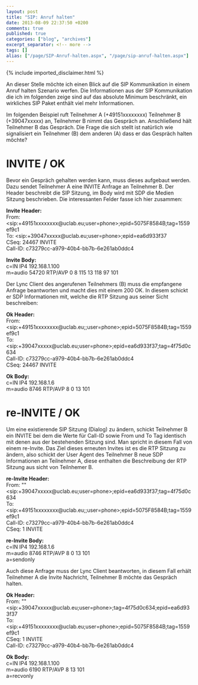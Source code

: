 ```yaml
---
layout: post
title: "SIP: Anruf halten"
date: 2013-08-09 22:37:50 +0200
comments: true
published: true
categories: ["blog", "archives"]
excerpt_separator: <!-- more -->
tags: []
alias: ["/page/SIP-Anruf-halten.aspx", "/page/sip-anruf-halten.aspx"]
---
```

<!-- more -->
{% include imported_disclaimer.html %}
<p>An dieser Stelle möchte ich einen Blick auf die SIP Kommunikation in einem Anruf halten Szenario werfen. Die Informationen aus der SIP Kommunikation die ich im folgenden zeige sind auf das absolute Minimum beschränkt, ein wirkliches SIP Paket enthält viel mehr Informationen. </p>  <p>Im folgenden Beispiel ruft Teilnehmer A (+49151xxxxxxxx) Teilnehmer B (+39047xxxxx) an, Teilnehmer B nimmt das Gespräch an. Anschließend hält Teilnehmer B das Gespräch. Die Frage die sich stellt ist natürlich wie signalisiert ein Teilnehmer (B) dem anderen (A) dass er das Gespräch halten möchte?</p>  <h1>INVITE / OK</h1>  <p>Bevor ein Gespräch gehalten werden kann, muss dieses aufgebaut werden. Dazu sendet Teilnehmer A eine INVITE Anfrage an Teilnehmer B. Der Header beschreibt die SIP Sitzung, im Body wird mit SDP die Medien Sitzung beschrieben. Die interessanten Felder fasse ich hier zusammen:</p>  <p><strong>Invite Header:      <br /></strong>From: &lt;sip:+49151xxxxxxxx@uclab.eu;user=phone&gt;;epid=5075F8584B;tag=1559ef9c1     <br />To: &lt;sip:+39047xxxxx@uclab.eu;user=phone&gt;;epid=ea6d933f37     <br />CSeq: 24467 INVITE     <br />Call-ID: c73279cc-a979-40b4-bb7b-6e261ab0ddc4</p>  <p><strong>Invite Body:      <br /></strong>c=IN IP4 192.168.1.100     <br />m=audio 54720 RTP/AVP 0 8 115 13 118 97 101</p>  <p>Der Lync Client des angerufenen Teilnehmers (B) muss die empfangene Anfrage beantworten und macht dies mit einem 200 OK. In diesem schickt er SDP Informationen mit, welche die RTP Sitzung aus seiner Sicht beschreiben:</p>  <p><strong>Ok Header:      <br /></strong>From: &lt;sip:+49151xxxxxxxx@uclab.eu;;user=phone&gt;;epid=5075F8584B;tag=1559ef9c1     <br />To: &lt;sip:+39047xxxxx@uclab.eu;user=phone&gt;;epid=ea6d933f37;tag=4f75d0c634     <br />Call-ID: c73279cc-a979-40b4-bb7b-6e261ab0ddc4     <br />CSeq: 24467 INVITE</p>  <p><strong>Ok Body:      <br /></strong>c=IN IP4 192.168.1.6     <br />m=audio 8746 RTP/AVP 8 0 13 101</p>  <h1>re-INVITE / OK</h1>  <p>Um eine existierende SIP Sitzung (Dialog) zu ändern, schickt Teilnehmer B ein INVITE bei dem die Werte für Call-ID sowie From und To Tag identisch mit denen aus der bestehenden Sitzung sind. Man spricht in diesem Fall von einem re-Invite. Das Ziel dieses erneuten Invites ist es die RTP Sitzung zu ändern, also schickt der User Agent des Teilnehmer B neue SDP Informationen an Teilnehmer A, diese enthalten die Beschreibung der RTP Sitzung aus sicht von Teilnhemer B.</p>  <p><strong>re-Invite Header:</strong>     <br />From: &quot;&quot; &lt;sip:+39047xxxxx@uclab.eu;user=phone&gt;;epid=ea6d933f37;tag=4f75d0c634     <br />To: &lt;sip:+49151xxxxxxxx@uclab.eu;;user=phone&gt;;epid=5075F8584B;tag=1559ef9c1     <br />Call-ID: c73279cc-a979-40b4-bb7b-6e261ab0ddc4     <br />CSeq: 1 INVITE</p>  <p><strong>re-Invite Body:      <br /></strong>c=IN IP4 192.168.1.6     <br />m=audio 8746 RTP/AVP 8 0 13 101     <br />a=sendonly</p>  <p>Auch diese Anfrage muss der Lync Client beantworten, in diesem Fall erhält Teilnehmer A die Invite Nachricht, Teilnehmer B möchte das Gespräch halten.</p>  <p><strong>Ok Header:      <br /></strong>From: &quot;&quot;&lt;sip:+39047xxxxx@uclab.eu;user=phone&gt;;tag=4f75d0c634;epid=ea6d933f37     <br />To: &lt;sip:+49151xxxxxxxx@uclab.eu;user=phone&gt;;epid=5075F8584B;tag=1559ef9c1     <br />CSeq: 1 INVITE     <br />Call-ID: c73279cc-a979-40b4-bb7b-6e261ab0ddc4</p>  <p><strong>Ok Body:      <br /></strong>c=IN IP4 192.168.1.100     <br />m=audio 6190 RTP/AVP 8 13 101     <br />a=recvonly</p>
